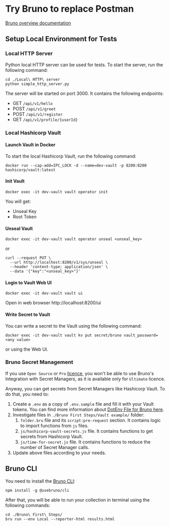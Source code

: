 # Try Bruno to replace Postman

[Bruno overview documentation](https://docs.usebruno.com/introduction/what-is-bruno)

## Setup Local Environment for Tests

### Local HTTP Server
Python local HTTP server can be used for tests.
To start the server, run the following command:
```
cd ./Local\ HTTP\ server
python simple_http_server.py
```
The server will be started on port 3000.
It contains the following endpoints:
* GET `/api/v1/hello`
* POST `/api/v1/greet`
* POST `/api/v1/register`
* GET `/api/v1/profile/{userId}`

### Local Hashicorp Vault
#### Launch Vault in Docker
To start the local Hashicorp Vault, run the following command:
```
docker run --cap-add=IPC_LOCK -d --name=dev-vault -p 8200:8200 hashicorp/vault:latest
```

#### Init Vault
```
docker exec -it dev-vault vault operator init
```
You will get:
* Unseal Key
* Root Token

#### Unseal Vault
```
docker exec -it dev-vault vault operator unseal <unseal_key>
```
or
```
curl --request PUT \
  --url http://localhost:8200/v1/sys/unseal \
  --header 'content-type: application/json' \
  --data '{"key":"<unseal_key>"}'
```

#### Login to Vault Web UI
```
docker exec -it dev-vault vault ui
```
Open in web browser http://localhost:8200/ui

#### Write Secret to Vault
You can write a secret to the Vault using the following command:
```
docker exec -it dev-vault vault kv put secret/bruno vault_password=<any value>
```
or using the Web UI.

### Bruno Secret Management
If you use `Open Source` or `Pro` [licence](https://www.usebruno.com/pricing), you won't be able to use Bruno's Integration with Secret Managers, as it is available only for `Ultimate` licence.

Anyway, you can get secrets from Secret Managers like Hashicorp Vault. To do that, you need to:
1. Create a `.env` as a copy of `.env.sample` file and fill it with your Vault tokens. You can find more information about [DotEnv File for Bruno here](https://docs.usebruno.com/secrets-management/dotenv-file).
2. Investigate files in `./Bruno First Steps/Vault example/` folder:
   1. `folder.bru` file and its `script:pre-request` section. It contains logic to import functions from `js` files.
   2. `js/hashicorp-vault-secrets.js` file. It contains functions to get secrets from Hashicorp Vault.
   3. `js/time-for-secret.js` file. It contains functions to reduce the number of Secret Manager calls.
3. Update above files according to your needs.

## Bruno CLI
You need to install the [Bruno CLI](https://docs.usebruno.com/bru-cli/overview):
```
npm install -g @usebruno/cli
```
After that, you will be able to run your collection in terminal using the following commands:
```
cd ./Bruno\ First\ Steps/
bru run --env Local --reporter-html results.html
```

